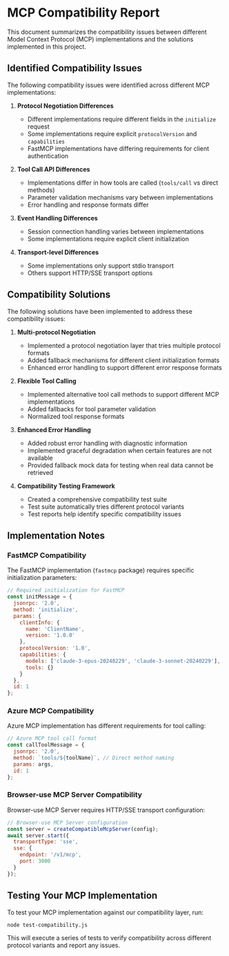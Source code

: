 # MCP Compatibility Report

This document summarizes the compatibility issues between different Model Context Protocol (MCP) implementations and the solutions implemented in this project.

## Identified Compatibility Issues

The following compatibility issues were identified across different MCP implementations:

1. **Protocol Negotiation Differences**
   - Different implementations require different fields in the `initialize` request
   - Some implementations require explicit `protocolVersion` and `capabilities`
   - FastMCP implementations have differing requirements for client authentication

2. **Tool Call API Differences**
   - Implementations differ in how tools are called (`tools/call` vs direct methods)
   - Parameter validation mechanisms vary between implementations
   - Error handling and response formats differ

3. **Event Handling Differences**
   - Session connection handling varies between implementations
   - Some implementations require explicit client initialization

4. **Transport-level Differences**
   - Some implementations only support stdio transport
   - Others support HTTP/SSE transport options

## Compatibility Solutions

The following solutions have been implemented to address these compatibility issues:

1. **Multi-protocol Negotiation**
   - Implemented a protocol negotiation layer that tries multiple protocol formats
   - Added fallback mechanisms for different client initialization formats
   - Enhanced error handling to support different error response formats

2. **Flexible Tool Calling**
   - Implemented alternative tool call methods to support different MCP implementations
   - Added fallbacks for tool parameter validation
   - Normalized tool response formats

3. **Enhanced Error Handling**
   - Added robust error handling with diagnostic information
   - Implemented graceful degradation when certain features are not available
   - Provided fallback mock data for testing when real data cannot be retrieved

4. **Compatibility Testing Framework**
   - Created a comprehensive compatibility test suite
   - Test suite automatically tries different protocol variants
   - Test reports help identify specific compatibility issues

## Implementation Notes

### FastMCP Compatibility

The FastMCP implementation (`fastmcp` package) requires specific initialization parameters:

```javascript
// Required initialization for FastMCP
const initMessage = {
  jsonrpc: '2.0',
  method: 'initialize',
  params: {
    clientInfo: {
      name: 'ClientName',
      version: '1.0.0'
    },
    protocolVersion: '1.0',
    capabilities: {
      models: ['claude-3-opus-20240229', 'claude-3-sonnet-20240229'],
      tools: {}
    }
  },
  id: 1
};
```

### Azure MCP Compatibility

Azure MCP implementation has different requirements for tool calling:

```javascript
// Azure MCP tool call format
const callToolMessage = {
  jsonrpc: '2.0',
  method: `tools/${toolName}`, // Direct method naming
  params: args,
  id: 1
};
```

### Browser-use MCP Server Compatibility

Browser-use MCP Server requires HTTP/SSE transport configuration:

```javascript
// Browser-use MCP Server configuration
const server = createCompatibleMcpServer(config);
await server.start({
  transportType: 'sse',
  sse: {
    endpoint: '/v1/mcp',
    port: 3000
  }
});
```

## Testing Your MCP Implementation

To test your MCP implementation against our compatibility layer, run:

```bash
node test-compatibility.js
```

This will execute a series of tests to verify compatibility across different protocol variants and report any issues.
